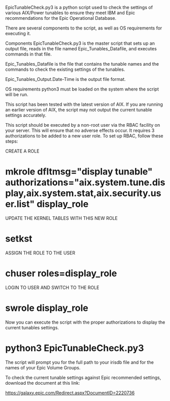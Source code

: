 EpicTunableCheck.py3 is a python script used to check the settings of various AIX/Power tunables to ensure they meet IBM and Epic recommendations for the Epic Operational Database.

There are several components to the script, as well as OS requirements for executing it.

Components
EpicTunableCheck.py3 is the master script that sets up an output file, reads in the file named Epic_Tunables_Datafile, and executes commands in that file.

Epic_Tunables_Datafile is the file that contains the tunable names and the commands to check the existing settings of the tunables.

Epic_Tunables_Output.Date-Time is the output file format.

OS requirements
python3 must be loaded on the system where the script will be run.

This script has been tested with the latest version of AIX. If you are running an earlier version of AIX, the script may not output the current tunable settings accurately.

This script should be executed by a non-root user via the RBAC facility on your server. This will ensure that no adverse effects occur. It requires 3 authorizations to be added to a new user role. To set up RBAC, follow these steps:

CREATE A ROLE
# mkrole dfltmsg="display tunable" authorizations="aix.system.tune.display,aix.system.stat,aix.security.user.list" display_role

UPDATE THE KERNEL TABLES WITH THIS NEW ROLE
# setkst

ASSIGN THE ROLE TO THE USER
# chuser roles=display_role <user name> 

LOGIN TO USER AND SWITCH TO THE ROLE
# swrole display_role

Now you can execute the script with the proper authorizations to display the current tunables settings.
# python3 EpicTunableCheck.py3

The script will prompt you for the full path to your irisdb file and for the names of your Epic Volume Groups.

To check the current tunable settings against Epic recommended settings, download the document at this link:

https://galaxy.epic.com/Redirect.aspx?DocumentID=2220736